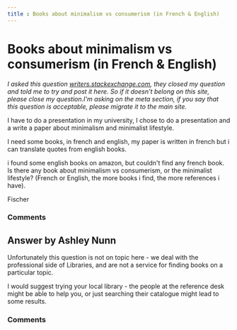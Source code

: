 ```yaml
---
title : Books about minimalism vs consumerism (in French & English)
---
```

Books about minimalism vs consumerism (in French & English)
=====================
*I asked this question
[writers.stackexchange.com](http://writers.stackexchange.com/), they
closed my question and told me to try and post it here. So if it doesn't
belong on this site, please close my question.I'm asking on the meta
section, if you say that this question is acceptable, please migrate it
to the main site.*

I have to do a presentation in my university, I chose to do a
presentation and a write a paper about minimalism and minimalist
lifestyle.

I need some books, in french and english, my paper is written in french
but i can translate quotes from english books.

i found some english books on amazon, but couldn't find any french book.
Is there any book about minimalism vs consumerism, or the minimalist
lifestyle? (French or English, the more books i find, the more
references i have).

Fischer

### Comments ###


Answer by Ashley Nunn
----------------
Unfortunately this question is not on topic here - we deal with the
professional side of Libraries, and are not a service for finding books
on a particular topic.

I would suggest trying your local library - the people at the reference
desk might be able to help you, or just searching their catalogue might
lead to some results.

### Comments ###

